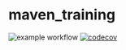 # maven_training
![example workflow](https://github.com/WahabBello/maven_training/actions/workflows/build.yml/badge.svg)
[![codecov](https://codecov.io/gh/WahabBello/maven_training/branch/main/graph/badge.svg)](https://codecov.io/gh/WahabBello/maven_training)
